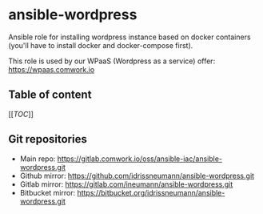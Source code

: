 # ansible-wordpress

Ansible role for installing wordpress instance based on docker containers (you'll have to install docker and docker-compose first).

This role is used by our WPaaS (Wordpress as a service) offer: https://wpaas.comwork.io

## Table of content

[[_TOC_]]

## Git repositories

* Main repo: https://gitlab.comwork.io/oss/ansible-iac/ansible-wordpress.git
* Github mirror: https://github.com/idrissneumann/ansible-wordpress.git
* Gitlab mirror: https://gitlab.com/ineumann/ansible-wordpress.git
* Bitbucket mirror: https://bitbucket.org/idrissneumann/ansible-wordpress.git
